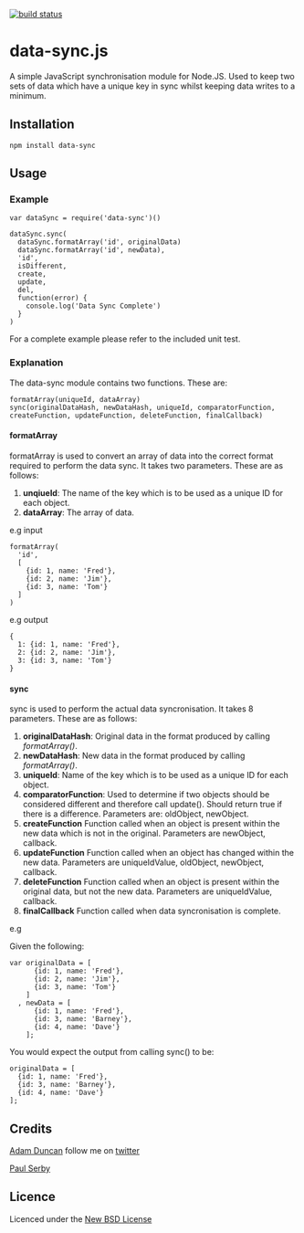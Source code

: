 [![build status](https://secure.travis-ci.org/aduncan88/data-sync.png)](http://travis-ci.org/aduncan88/data-sync)
# data-sync.js
A simple JavaScript synchronisation module for Node.JS. Used to keep two sets of data which have a unique key in sync whilst keeping data writes to a minimum.

## Installation

    npm install data-sync

## Usage


### Example

    var dataSync = require('data-sync')()

    dataSync.sync(
      dataSync.formatArray('id', originalData)
      dataSync.formatArray('id', newData),
      'id',
      isDifferent,
      create,
      update,
      del,
      function(error) {
        console.log('Data Sync Complete')
      }
    )

For a complete example please refer to the included unit test.

### Explanation

The data-sync module contains two functions. These are:

    formatArray(uniqueId, dataArray)
    sync(originalDataHash, newDataHash, uniqueId, comparatorFunction, createFunction, updateFunction, deleteFunction, finalCallback)


#### formatArray
formatArray is used to convert an array of data into the correct format required to perform the data sync.
It takes two parameters. These are as follows:

1. **unqiueId**: The name of the key which is to be used as a unique ID for each object.
2. **dataArray**: The array of data.

e.g input

    formatArray(
      'id',
      [
        {id: 1, name: 'Fred'},
        {id: 2, name: 'Jim'},
        {id: 3, name: 'Tom'}
      ]
    )

e.g output

    {
      1: {id: 1, name: 'Fred'},
      2: {id: 2, name: 'Jim'},
      3: {id: 3, name: 'Tom'}
    }

#### sync

sync is used to perform the actual data syncronisation. It takes 8 parameters. These are as follows:

1. **originalDataHash**: Original data in the format produced by calling *formatArray()*.
2. **newDataHash**: New data in the format produced by calling *formatArray()*.
3. **uniqueId**: Name of the key which is to be used as a unique ID for each object.
4. **comparatorFunction**: Used to determine if two objects should be considered different and therefore call update(). Should return true if there is a difference. Parameters are: oldObject, newObject.
5. **createFunction** Function called when an object is present within the new data which is not in the original. Parameters are newObject, callback.
6. **updateFunction** Function called when an object has changed within the new data. Parameters are uniqueIdValue, oldObject, newObject, callback.
7. **deleteFunction** Function called when an object is present within the original data, but not the new data. Parameters are uniqueIdValue, callback.
8. **finalCallback** Function called when data syncronisation is complete.

e.g

Given the following:

    var originalData = [
          {id: 1, name: 'Fred'},
          {id: 2, name: 'Jim'},
          {id: 3, name: 'Tom'}
        ]
      , newData = [
          {id: 1, name: 'Fred'},
          {id: 3, name: 'Barney'},
          {id: 4, name: 'Dave'}
        ];

You would expect the output from calling sync() to be:

    originalData = [
      {id: 1, name: 'Fred'},
      {id: 3, name: 'Barney'},
      {id: 4, name: 'Dave'}
    ];


## Credits
[Adam Duncan](https://github.com/aduncan/) follow me on [twitter](http://twitter.com/ajduncan88)

[Paul Serby](https://github.com/serby/)

## Licence
Licenced under the [New BSD License](http://opensource.org/licenses/bsd-license.php)

